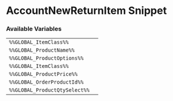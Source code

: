 # AccountNewReturnItem Snippet

### Available Variables
|||
|---|---|
| `%%GLOBAL_ItemClass%%` |
| `%%GLOBAL_ProductName%%` |
| `%%GLOBAL_ProductOptions%%` |
| `%%GLOBAL_ItemClass%%` |
| `%%GLOBAL_ProductPrice%%` |
| `%%GLOBAL_OrderProductId%%` |
| `%%GLOBAL_ProductQtySelect%%` |
